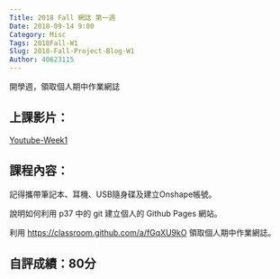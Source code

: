 ```yaml
---
Title: 2018 Fall 網誌 第一週
Date: 2018-09-14 9:00
Category: Misc
Tags: 2018Fall-W1
Slug: 2018-Fall-Project-Blog-W1
Author: 40623115
---
```


開學週，領取個人期中作業網誌

<!-- PELICAN_END_SUMMARY -->

上課影片：
----

[Youtube-Week1](https://www.youtube.com/watch?v=ax2ZuPm3YXc&t=776s)

課程內容：
----

記得攜帶筆記本、耳機、USB隨身碟及建立Onshape帳號。

說明如何利用 p37 中的 git 建立個人的 Github Pages 網站。

利用 <https://classroom.github.com/a/fGqXU9kO> 領取個人期中作業網誌。

自評成績：80分
----
